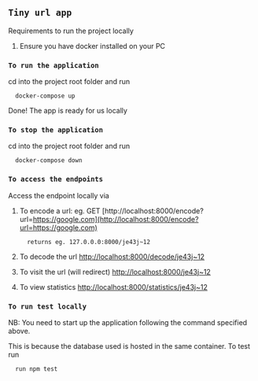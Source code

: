 ## `Tiny url app`

Requirements to run the project locally
1.  Ensure you have docker installed on your PC

### `To run the application`

cd into the project root folder and run

      docker-compose up

Done! The app is ready for us locally

### `To stop the application`

cd into the project root folder and run

      docker-compose down

### `To access the endpoints`

Access the endpoint locally via

1. To encode a url: eg. GET [http://localhost:8000/encode?url=https://google.com](http://localhost:8000/encode?url=https://google.com)

         returns eg. 127.0.0.0:8000/je43j~12

2. To decode the url [http://localhost:8000/decode/je43j~12](http://localhost:8000/decode/je43j~12)


3. To visit the url (will redirect) [http://localhost:8000/je43j~12](http://localhost:8000/je43j~12)


4. To view statistics [http://localhost:8000/statistics/je43j~12](http://localhost:8000/statistics/je43j~12)


### `To run test locally`

NB: You need to start up the application following the command specified above.

This is because the database used is hosted in the same container. To test run

      run npm test